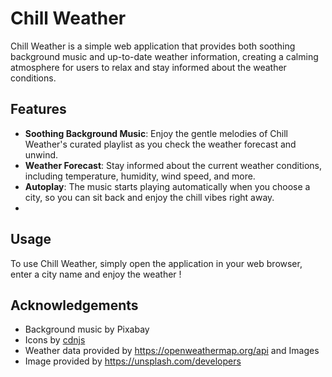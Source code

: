 # Chill Weather

Chill Weather is a simple web application that provides both soothing background music and up-to-date weather information, creating a calming atmosphere for users to relax and stay informed about the weather conditions.

## Features

- **Soothing Background Music**: Enjoy the gentle melodies of Chill Weather's curated playlist as you check the weather forecast and unwind.
- **Weather Forecast**: Stay informed about the current weather conditions, including temperature, humidity, wind speed, and more.
- **Autoplay**: The music starts playing automatically when you choose a city, so you can sit back and enjoy the chill vibes right away.
- 
## Usage

To use Chill Weather, simply open the application in your web browser, enter a city name and enjoy the weather !

## Acknowledgements

- Background music by Pixabay
- Icons by [cdnjs]([link-to-icon](https://cdnjs.cloudflare.com/ajax/libs/flag-icon-css/3.5.0/css/flag-icon.min.css))
- Weather data provided by https://openweathermap.org/api and Images
- Image provided by https://unsplash.com/developers
